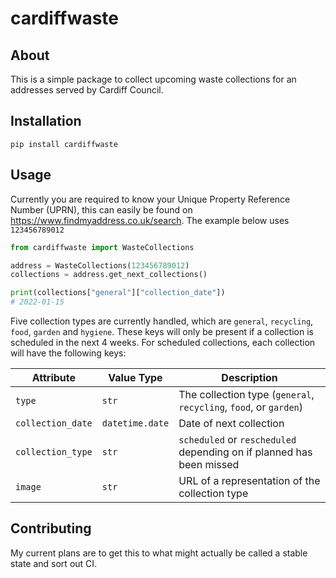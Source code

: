 # cardiffwaste

## About

This is a simple package to collect upcoming waste collections for an addresses served by Cardiff Council.

## Installation

```
pip install cardiffwaste
```

## Usage

Currently you are required to know your Unique Property Reference Number (UPRN), this can easily be found on <https://www.findmyaddress.co.uk/search>. The example below uses `123456789012`

```python
from cardiffwaste import WasteCollections

address = WasteCollections(123456789012)
collections = address.get_next_collections()

print(collections["general"]["collection_date"])
# 2022-01-15

```

Five collection types are currently handled, which are `general`, `recycling`, `food`, `garden` and `hygiene`. These keys will only be present if a collection is scheduled in the next 4 weeks. For scheduled collections, each collection will have the following keys:

| Attribute | Value Type | Description |
| --- | --- | --- |
| `type` | `str` | The collection type (`general`, `recycling`, `food`, or `garden`) |
| `collection_date` | `datetime.date` | Date of next collection |
| `collection_type` | `str` | `scheduled` or `rescheduled` depending on if planned has been missed |
| `image` | `str` | URL of a representation of the collection type |

## Contributing

My current plans are to get this to what might actually be called a stable state and sort out CI.
